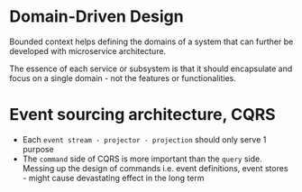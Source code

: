 # Domain-Driven Design
Bounded context helps defining the domains of a system that can further be developed with
microservice architecture.

The essence of each service or subsystem is that it should encapsulate and focus on a single
domain - not the features or functionalities.

# Event sourcing architecture, CQRS
- Each `event stream - projector - projection` should only serve 1 purpose
- The `command` side of CQRS is more important than the `query` side. Messing up the design of commands i.e. event definitions, event stores - might cause devastating effect in the long term
